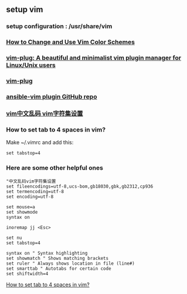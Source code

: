 ## setup vim

### setup configuration :     /usr/share/vim

### [How to Change and Use Vim Color Schemes](https://phoenixnap.com/kb/vim-color-schemes)

### [vim-plug: A beautiful and minimalist vim plugin manager for Linux/Unix users](https://www.cyberciti.biz/programming/vim-plug-a-beautiful-and-minimalist-vim-plugin-manager-for-unix-and-linux-users/)

### [vim-plug](https://github.com/junegunn/vim-plug)

### [ansible-vim plugin GitHub repo](https://github.com/pearofducks/ansible-vim)

### [vim中文乱码 vim字符集设置](https://blog.51cto.com/niuben/3028731)

### How to set tab to 4 spaces in vim?

   Make ~/.vimrc and add this:
   
    set tabstop=4
    
### Here are some other helpful ones

    "中文乱码vim字符集设置
    set fileencodings=utf-8,ucs-bom,gb18030,gbk,gb2312,cp936
    set termencoding=utf-8
    set encoding=utf-8

    set mouse=a
    set showmode
    syntax on

    inoremap jj <Esc>

    set nu
    set tabstop=4
    
    syntax on " Syntax highlighting
    set showmatch " Shows matching brackets
    set ruler " Always shows location in file (line#)
    set smarttab " Autotabs for certain code
    set shiftwidth=4

[How to set tab to 4 spaces in vim?](https://superuser.com/questions/505937/how-to-set-tab-to-4-spaces-in-vim)
